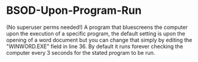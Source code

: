 # BSOD-Upon-Program-Run
(No superuser perms needed!) A program that bluescreens the computer upon the execution of a specific program, the default setting is upon the opening of a word document but you can change that simply by editing the "WINWORD.EXE" field in line 36. By default it runs forever checking the computer every 3 seconds for the stated program to be run.
